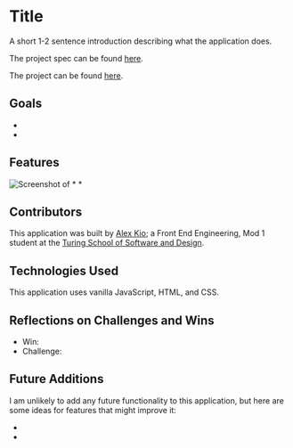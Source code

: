 # Title

A short 1-2 sentence introduction describing what the application does.

The project spec can be found [here]().

The project can be found [here]().

## Goals
* 
* 

## Features

![Screenshot of]()
* 
* 

## Contributors

This application was built by [Alex Kio](https://github.com/alexmkio/); a Front End Engineering, Mod 1 student at the [Turing School of Software and Design](https://turing.io/).

## Technologies Used

This application uses vanilla JavaScript, HTML, and CSS.

## Reflections on Challenges and Wins
* Win: 
* Challenge: 

## Future Additions

I am unlikely to add any future functionality to this application, but here are some ideas for features that might improve it:

* 
* 